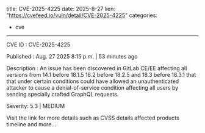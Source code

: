 
title: CVE-2025-4225
date: 2025-8-27
lien: "https://cvefeed.io/vuln/detail/CVE-2025-4225"
categories:
  - cve
---

CVE ID : CVE-2025-4225

Published :  Aug. 27
2025
8:15 p.m. | 53 minutes ago

Description : An issue has been discovered in GitLab CE/EE affecting all versions from 14.1 before 18.1.5
18.2 before 18.2.5
and 18.3 before 18.3.1 that that under certain conditions could have allowed an unauthenticated attacker to cause a denial-of-service condition affecting all users by sending specially crafted GraphQL requests.

Severity: 5.3 | MEDIUM

Visit the link for more details
such as CVSS details
affected products
timeline
and more...
